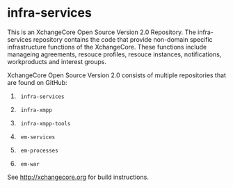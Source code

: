# infra-services
This is an XchangeCore Open Source Version 2.0 Repository.  The infra-services repository contains the code that provide non-domain specific infrastructure functions of the XchangeCore.  These functions include manageing agreements, resouce profiles, resouce instances, notifications, workproducts and interest groups.

XchangeCore Open Source Version 2.0 consists of multiple repositories that are found on GitHub:

1.      infra-services
2.      infra-xmpp
3.      infra-xmpp-tools
4.      em-services
5.      em-processes
6.      em-war

See http://xchangecore.org for build instructions.
